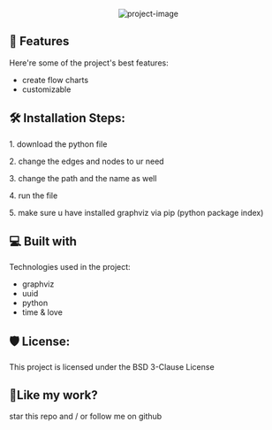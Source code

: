 <p align="center"><img src="https://socialify.git.ci/its-tujo/flow-chart/image?description=1&amp;forks=1&amp;language=1&amp;name=1&amp;owner=1&amp;stargazers=1&amp;theme=Light" alt="project-image"></p>

  
  
<h2>🧐 Features</h2>

Here're some of the project's best features:

*   create flow charts
*   customizable

<h2>🛠️ Installation Steps:</h2>

<p>1. download the python file</p>

<p>2. change the edges and nodes to ur need</p>

<p>3. change the path and the name as well</p>

<p>4. run the file</p>

<p>5. make sure u have installed graphviz via pip (python package index)</p>

  
  
<h2>💻 Built with</h2>

Technologies used in the project:

*   graphviz
*   uuid
*   python
*   time & love

<h2>🛡️ License:</h2>

This project is licensed under the BSD 3-Clause License

<h2>💖Like my work?</h2>

star this repo and / or follow me on github
